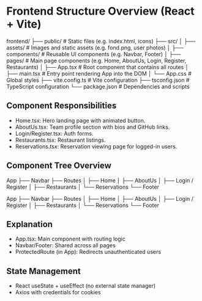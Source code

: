 # Frontend Structure Overview (React + Vite)

frontend/
├── public/                # Static files (e.g. index.html, icons)
├── src/
│   ├── assets/            # Images and static assets (e.g. fond.png, user photos)
│   ├── components/        # Reusable UI components (e.g. Navbar, Footer)
│   ├── pages/             # Main page components (e.g. Home, AboutUs, Login, Register, Restaurants)
│   ├── App.tsx           # Root component that contains all routes
│   ├── main.tsx          # Entry point rendering App into the DOM
│   └── App.css           # Global styles
├── vite.config.ts        # Vite configuration
├── tsconfig.json         # TypeScript configuration
└── package.json          # Dependencies and scripts

## Component Responsibilities
- Home.tsx: Hero landing page with animated button.
- AboutUs.tsx: Team profile section with bios and GitHub links.
- Login/Register.tsx: Auth forms.
- Restaurants.tsx: Restaurant listings.
- Reservations.tsx: Reservation viewing page for logged-in users.

## Component Tree Overview
App
├── Navbar
├── Routes
│   ├── Home
│   ├── AboutUs
│   ├── Login / Register
│   ├── Restaurants
│   └── Reservations
└── Footer



App
├── Navbar
├── Routes
│   ├── Home
│   ├── AboutUs
│   ├── Login / Register
│   ├── Restaurants
│   └── Reservations
└── Footer

## Explanation
- App.tsx: Main component with routing logic
- Navbar/Footer: Shared across all pages
- ProtectedRoute (in App): Redirects unauthenticated users

## State Management
- React useState + useEffect (no external state manager)
- Axios with credentials for cookies

